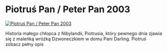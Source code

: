 Piotruś Pan / Peter Pan 2003 
=============
[![Piotruś Pan / Peter Pan 2003 ](http://vidos.pl/images/player.gif)](http://vidos.pl/piotrus-pan-peter-pan-2003)

 Historia małego chłopca z Nibylandii, Piotrusia, który pewnego dnia zjawia się z maleńką wróżką Dzwoneczkiem w domu Pani Darling. Piotruś zobacz pełny opis
